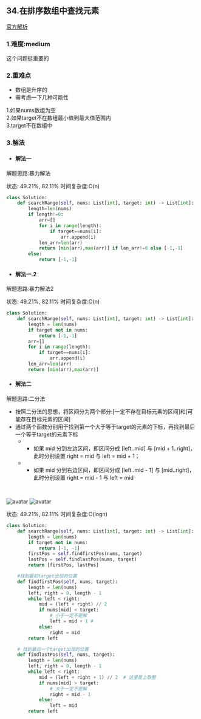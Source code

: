 ## 34.在排序数组中查找元素

[官方解析](<https://leetcode-cn.com/problems/minimum-size-subarray-sum/>)

### 1.难度:medium

这个问题挺重要的

### 2.重难点

* 数组是升序的
* 需考虑一下几种可能性

1.如果nums数组为空<br/>
2.如果target不在数组最小值到最大值范围内<br/>
3.target不在数组中

### 3.解法

* #### 解法一

解题思路:暴力解法<br/>

状态: 49.21%, 82.11%
时间复杂度:O(n)

```python
class Solution:
    def searchRange(self, nums: List[int], target: int) -> List[int]:
        length=len(nums)
        if length!=0:
            arr=[]
            for i in range(length):
                if target==nums[i]:
                    arr.append(i)
            len_arr=len(arr)
            return [min(arr),max(arr)] if len_arr!=0 else [-1,-1]
        else:
            return [-1,-1]
```

* #### 解法一.2

解题思路:暴力解法2<br/>

状态: 49.21%, 82.11%
时间复杂度:O(n)

```python
class Solution:
    def searchRange(self, nums: List[int], target: int) -> List[int]:
        length = len(nums)
        if target not in nums:
            return [-1,-1]
        arr=[]
        for i in range(length):
            if target==nums[i]:
                arr.append(i)
        len_arr=len(arr)
        return [min(arr),max(arr)] 
```

* #### 解法二

解题思路:二分法<br/>

* 按照二分法的思想，将区间分为两个部分:[一定不存在目标元素的区间]和[可能存在目标元素的区间]
* 通过两个函数分别用于找到第一个大于等于target的元素的下标，再找到最后一个等于target的元素下标
    * * 如果 mid 分到左边区间，即区间分成 [left..mid] 与 [mid + 1..right]，此时分别设置 right = mid 与 left = mid + 1；
    * * 如果 mid 分到右边区间，即区间分成 [left..mid - 1] 与 [mid..right]，此时分别设置 right = mid - 1 与 left = mid
<br/>

![avatar](https://pic.leetcode-cn.com/1617778514-OzKyCg-image.png)
![avatar](https://pic.leetcode-cn.com/1617778514-OzKyCg-image.png)

状态: 49.21%, 82.11%
时间复杂度:O(logn)

```python
class Solution:
    def searchRange(self, nums: List[int], target: int) -> List[int]:
        length = len(nums)
        if target not in nums:
            return [-1, -1]
        firstPos = self.findfirstPos(nums, target)
        lastPos = self.findlastPos(nums, target)
        return [firstPos, lastPos]

    #找到最初target出现的位置
    def findfirstPos(self, nums, target):
        length = len(nums)
        left, right = 0, length - 1
        while left < right:
            mid = (left + right) // 2
            if nums[mid] < target:
                # 小于一定不是解
                left = mid + 1 # 
            else:
                right = mid
        return left

    # 找到最后一个target出现的位置
    def findlastPos(self, nums, target):
        length = len(nums)
        left, right = 0, length - 1
        while left < right:
            mid = (left + right + 1) // 2  # 这里是上取整
            if nums[mid] > target:
                # 大于一定不是解
                right = mid - 1
            else:
                left = mid
        return left
```
